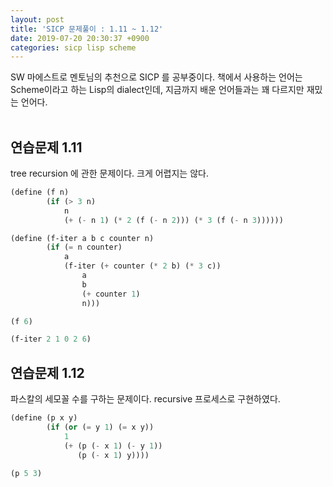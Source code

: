 ```yaml
---
layout: post
title: 'SICP 문제풀이 : 1.11 ~ 1.12'
date: 2019-07-20 20:30:37 +0900
categories: sicp lisp scheme
---
```


SW 마에스트로 멘토님의 추천으로 SICP 를 공부중이다. 책에서 사용하는 언어는 Scheme이라고 하는 Lisp의 dialect인데, 지금까지 배운 언어들과는 꽤 다르지만 재밌는 언어다. <br>
<br>

## 연습문제 1.11

tree recursion 에 관한 문제이다. 크게 어렵지는 않다.

```scheme
(define (f n) 
        (if (> 3 n)
            n
            (+ (- n 1) (* 2 (f (- n 2))) (* 3 (f (- n 3))))))

(define (f-iter a b c counter n)
        (if (= n counter)
            a
            (f-iter (+ counter (* 2 b) (* 3 c))
                a
                b
                (+ counter 1)
                n)))

(f 6)

(f-iter 2 1 0 2 6)
```

## 연습문제 1.12

파스칼의 세모꼴 수를 구하는 문제이다. recursive 프로세스로 구현하였다.

```scheme
(define (p x y)
        (if (or (= y 1) (= x y))
            1
            (+ (p (- x 1) (- y 1))
               (p (- x 1) y))))

(p 5 3)
```